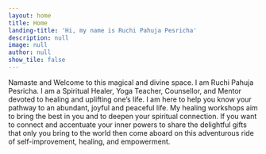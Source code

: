 ```yaml
---
layout: home
title: Home
landing-title: 'Hi, my name is Ruchi Pahuja Pesricha'
description: null
image: null
author: null
show_tile: false
---
```


Namaste and Welcome to this magical and divine space. I am Ruchi Pahuja Pesricha. I am a Spiritual Healer, Yoga Teacher, Counsellor, and Mentor devoted to healing and uplifting one’s life. I am here to help you know your pathway to an abundant, joyful and peaceful life. My healing workshops aim to bring the best in you and to deepen your spiritual connection. If you want to connect and accentuate your inner powers to share the delightful gifts that only you bring to the world then come aboard on this adventurous ride of self-improvement, healing, and empowerment.
